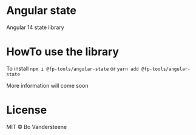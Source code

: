 # Angular state

Angular 14 state library

# HowTo use the library
To install
`npm i @fp-tools/angular-state` or `yarn add @fp-tools/angular-state`

 More information will come soon

# License
MIT © Bo Vandersteene
